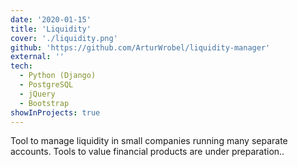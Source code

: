 ```yaml
---
date: '2020-01-15'
title: 'Liquidity'
cover: './liquidity.png'
github: 'https://github.com/ArturWrobel/liquidity-manager'
external: ''
tech:
  - Python (Django)
  - PostgreSQL
  - jQuery
  - Bootstrap
showInProjects: true
---
```


Tool to manage liquidity in small companies running many separate accounts. Tools to value financial products are under preparation..
